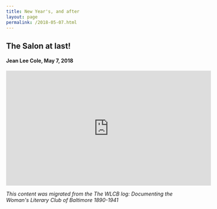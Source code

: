 ```yaml
---
title: New Year's, and after
layout: page
permalink: /2018-05-07.html
---
```

<style>
    #maincontent{
        font-size:1.4em;
    }
</style>

## The Salon at last!
#### Jean Lee Cole, May 7, 2018

<p style="text-align: center;"><iframe src="https://www.facebook.com/plugins/video.php?height=315&href=https%3A%2F%2Fwww.facebook.com%2Fjean.l.cole%2Fvideos%2F10216230298856495%2F&show_text=false&width=560&t=0" width="560" height="315" style="border:none;overflow:hidden" scrolling="no" frameborder="0" allowfullscreen="true" allow="autoplay; clipboard-write; encrypted-media; picture-in-picture; web-share" allowFullScreen="true"></iframe><p>

*This content was migrated from the The WLCB log: Documenting the Woman's Literary Club of Baltimore 1890-1941*